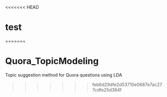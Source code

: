 <<<<<<< HEAD
# test
=======
# Quora_TopicModeling
Topic suggestion method for Quora questions using LDA
>>>>>>> feb6d29dfe2d53710e0687e7ac277cdfe25d384f
